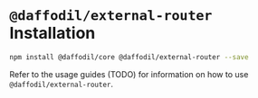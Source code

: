 # `@daffodil/external-router` Installation

```bash
npm install @daffodil/core @daffodil/external-router --save
```

Refer to the usage guides (TODO) for information on how to use `@daffodil/external-router`.
